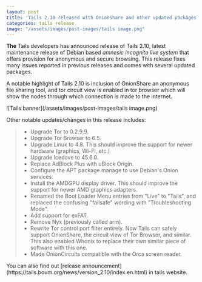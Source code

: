 ```yaml
---
layout: post
title: 'Tails 2.10 released with OnionShare and other updated packages'
categories: tails release
image: "/assets/images/post-images/tails image.png"
---
```

**The** Tails developers has announced release of Tails 2.10, latest maintenance release of Debian based  *amnesic incognito live system* that offers provision for anonymous and secure browsing. This release fixes many issues reported in previous releases and comes with several updated packages.

A notable highlight of Tails 2.10 is inclusion of OnionShare an anonymous file sharing tool, and  tor circuit view is enabled in tor browser which will show the nodes through which connection is made to the internet.

![Tails banner](/assets/images/post-images/tails image.png)

Other notable updates/changes in this release includes:
<blockquote>
<ul style="text-align: left;">
<li>Upgrade Tor to 0.2.9.9.</li>
<li>Upgrade Tor Browser to 6.5.</li>
<li>Upgrade Linux to 4.8. This should improve the support for newer hardware (graphics, Wi-Fi, etc.)</li>
<li>Upgrade Icedove to 45.6.0.</li>
<li>Replace AdBlock Plus with uBlock Origin.</li>
<li>Configure the APT package manage to use Debian's Onion services.</li>
<li>Install the AMDGPU display driver. This should improve the support for newer AMD graphics adapters.</li>
<li>Renamed the Boot Loader Menu entries from "Live" to "Tails", and replaced the confusing "failsafe" wording with "Troubleshooting Mode".</li>
<li>Add support for exFAT.</li>
<li>Remove Nyx (previously called arm).</li>
<li>Rewrite Tor control port filter entirely. Now Tails can safely support OnionShare, the circuit view of Tor Browser, and similar. This also enabled Whonix to replace their own similar piece of software with this one.</li>
<li>Made OnionCircuits compatible with the Orca screen reader.</li>
</ul>
</blockquote>
You can also find out [release announcement](https://tails.boum.org/news/version_2.10/index.en.html) in tails website. 
